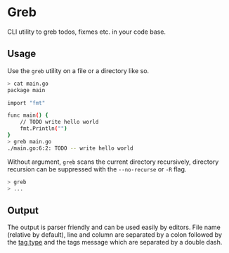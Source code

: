 # Greb

CLI utility to greb todos, fixmes etc. in your code base.

## Usage

Use the `greb` utility on a file or a directory like so.

```sh
> cat main.go
package main

import "fmt"

func main() {
    // TODO write hello world
	fmt.Println("")
}
> greb main.go
./main.go:6:2: TODO -- write hello world
```

Without argument, `greb` scans the current directory recursively, directory recursion
can be suppressed with the `--no-recurse` or `-R` flag.

```sh
> greb
> ...
```

## Output

The output is parser friendly and can be used easily by editors. File name (relative
by default), line and column are separated by a colon followed by the [tag type](#tag-type)
and the tags message which are separated by a double dash.
